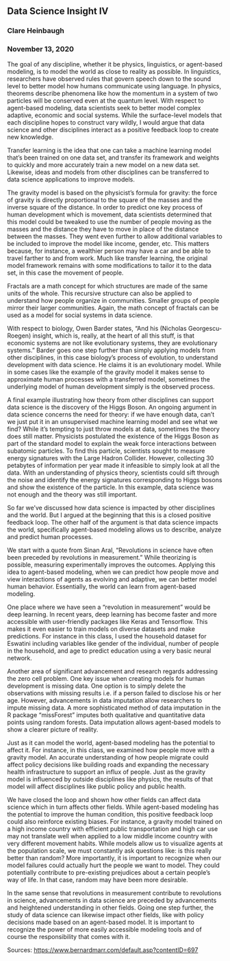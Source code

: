 ## Data Science Insight IV

### Clare Heinbaugh
### November 13, 2020

The goal of any discipline, whether it be physics, linguistics, or agent-based modeling, is to model the world as close to reality as possible. In linguistics, researchers have observed rules that govern speech down to the sound level to better model how humans communicate using language. In physics, theorems describe phenomena like how the momentum in a system of two particles will be conserved even at the quantum level. With respect to agent-based modeling, data scientists seek to better model complex adaptive, economic and social systems. While the surface-level models that each discipline hopes to construct vary wildly, I would argue that data science and other disciplines interact as a positive feedback loop to create new knowledge. 

Transfer learning is the idea that one can take a machine learning model that’s been trained on one data set, and transfer its framework and weights to quickly and more accurately train a new model on a new data set. Likewise, ideas and models from other disciplines can be transferred to data science applications to improve models. 

The gravity model is based on the physicist’s formula for gravity: the force of gravity is directly proportional to the square of the masses and the inverse square of the distance. In order to predict one key process of human development which is movement, data scientists determined that this model could be tweaked to use the number of people moving as the masses and the distance they have to move in place of the distance between the masses. They went even further to allow additional variables to be included to improve the model like income, gender, etc. This matters because, for instance, a wealthier person may have a car and be able to travel farther to and from work. Much like transfer learning, the original model framework remains with some modifications to tailor it to the data set, in this case the movement of people. 

Fractals are a math concept for which structures are made of the same units of the whole. This recursive structure can also be applied to understand how people organize in communities. Smaller groups of people mirror their larger communities. Again, the math concept of fractals can be used as a model for social systems in data science.

With respect to biology, Owen Barder states, “And his (Nicholas Georgescu-Roegen) insight, which is, really, at the heart of all this stuff, is that economic systems are not like evolutionary systems, they are evolutionary systems.” Barder goes one step further than simply applying models from other disciplines, in this case biology’s process of evolution, to understand development with data science. He claims it is an evolutionary model. While in some cases like the example of the gravity model it makes sense to approximate human processes with a transferred model, sometimes the underlying model of human development simply is the observed process. 

A final example illustrating how theory from other disciplines can support data science is the discovery of the Higgs Boson. An ongoing argument in data science concerns the need for theory: if we have enough data, can’t we just put it in an unsupervised machine learning model and see what we find? While it’s tempting to just throw models at data, sometimes the theory does still matter. Physicists postulated the existence of the Higgs Boson as part of the standard model to explain the weak force interactions between subatomic particles. To find this particle, scientists sought to measure energy signatures with the Large Hadron Collider. However, collecting 30 petabytes of information per year made it infeasible to simply look at all the data. With an understanding of physics theory, scientists could sift through the noise and identify the energy signatures corresponding to Higgs bosons and show the existence of the particle. In this example, data science was not enough and the theory was still important. 

So far we’ve discussed how data science is impacted by other disciplines and the world. But I argued at the beginning that this is a closed positive feedback loop. The other half of the argument is that data science impacts the world, specifically agent-based modeling allows us to describe, analyze and predict human processes. 

We start with a quote from Sinan Aral, “Revolutions in science have often been preceded by revolutions in measurement.” While theorizing is possible, measuring experimentally improves the outcomes. Applying this idea to agent-based modeling, when we can predict how people move and view interactions of agents as evolving and adaptive, we can better model human behavior. Essentially, the world can learn from agent-based modeling. 

One place where we have seen a “revolution in measurement” would be deep learning. In recent years, deep learning has become faster and more accessible with user-friendly packages like Keras and Tensorflow. This makes it even easier to train models on diverse datasets and make predictions. For instance in this class, I used the household dataset for Eswatini including variables like gender of the individual, number of people in the household, and age to predict education using a very basic neural network. 

Another area of significant advancement and research regards addressing the zero cell problem. One key issue when creating models for human development is missing data. One option is to simply delete the observations with missing results i.e. if a person failed to disclose his or her age. However, advancements in data imputation allow researchers to impute missing data. A more sophisticated method of data imputation in the R package “missForest” imputes both qualitative and quantitative data points using random forests. Data imputation allows agent-based models to show a clearer picture of reality. 

Just as it can model the world, agent-based modeling has the potential to affect it. For instance, in this class, we examined how people move with a gravity model. An accurate understanding of how people migrate could affect policy decisions like building roads and expanding the necessary health infrastructure to support an influx of people. Just as the gravity model is influenced by outside disciplines like physics, the results of that model will affect disciplines like public policy and public health.

We have closed the loop and shown how other fields can affect data science which in turn affects other fields. While agent-based modeling has the potential to improve the human condition, this positive feedback loop could also reinforce existing biases. For instance, a gravity model trained on a high income country with efficient public transportation and high car use may not translate well when applied to a low middle income country with very different movement habits. While models allow us to visualize agents at the population scale, we must constantly ask questions like: is this really better than random? More importantly, it is important to recognize when our model failures could actually hurt the people we want to model. They could potentially contribute to pre-existing prejudices about a certain people’s way of life. In that case, random may have been more desirable. 

In the same sense that revolutions in measurement contribute to revolutions in science, advancements in data science are preceded by advancements and heightened understanding in other fields. Going one step further, the study of data science can likewise impact other fields, like with policy decisions made based on an agent-based model. It is important to recognize the power of more easily accessible modeling tools and of course the responsibility that comes with it. 

Sources: 
https://www.bernardmarr.com/default.asp?contentID=697

